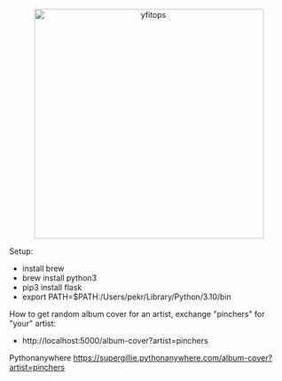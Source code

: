 <p align="center">
  <img width="414" alt="yfitops" src="https://github.com/svaret/yfitops/blob/master/static/yfitops.png">
</p>

Setup:
- install brew
- brew install python3
- pip3 install flask
- export PATH=$PATH:/Users/pekr/Library/Python/3.10/bin

How to get random album cover for an artist, exchange "pinchers" for "your" artist:

- http://localhost:5000/album-cover?artist=pinchers

Pythonanywhere
https://supergillie.pythonanywhere.com/album-cover?artist=pinchers

